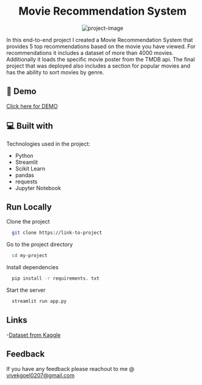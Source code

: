 <h1 align="center" id="title">Movie Recommendation System</h1>

<p align="center"><img src="https://socialify.git.ci/vivek-2567/Movie-Recommendation-System/image?font=Raleway&amp;name=1&amp;owner=1&amp;pattern=Floating%20Cogs&amp;theme=Dark" alt="project-image"></p>

<p id="description">In this end-to-end project I created a Movie Recommendation System that provides 5 top recommendations based on the movie you have viewed. For recommendations it includes a dataset of more than 4000 movies. Additionally it loads the specific movie poster from the TMDB api. The final project that was deployed also includes a section for popular movies and has the ability to sort movies by genre.</p>

<h2>🚀 Demo</h2>

[Click here for DEMO](https://vivek-2567-movie-recommendation-system-app-ir5ih5.streamlit.app/)

  
  
<h2>💻 Built with</h2>

Technologies used in the project:

*   Python
*   Streamlit
*   Scikit Learn
*   pandas
*   requests
*   Jupyter Notebook


## Run Locally

Clone the project

```bash
  git clone https://link-to-project
```

Go to the project directory

```bash
  cd my-project
```

Install dependencies

```bash
  pip install -r requirements. txt
```

Start the server

```bash
  streamlit run app.py
```



## Links
-[Dataset from Kaggle](https://www.kaggle.com/datasets/tmdb/tmdb-movie-metadata)

## Feedback
If you have any feedback please reachout to me @ vivekgoel0207@gmail.com
